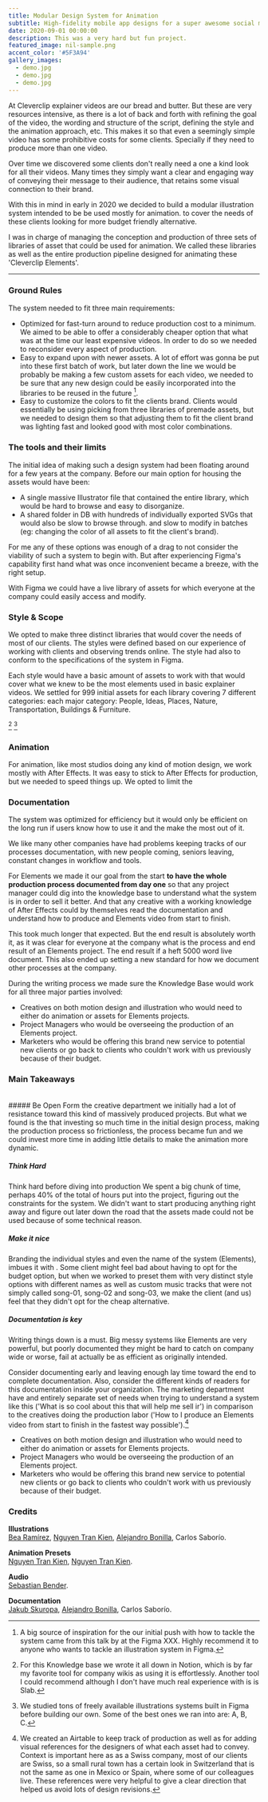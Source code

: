 ```yaml
---
title: Modular Design System for Animation
subtitle: High-fidelity mobile app designs for a super awesome social media company.
date: 2020-09-01 00:00:00
description: This was a very hard but fun project.
featured_image: nil-sample.png
accent_color: '#5F3A94'
gallery_images:
  - demo.jpg
  - demo.jpg
  - demo.jpg
---
```


At Cleverclip explainer videos are our bread and butter. But these are very resources intensive, as there is a lot of back and forth with refining the goal of the video, the  wording and structure of the script, defining the style and the animation approach, etc. This makes it so that even a seemingly simple video has some prohibitive costs for some clients. Specially if they need to produce more than one video.

Over time we discovered some clients don't really need a one a kind look for all their videos. Many times they simply want a clear and engaging way of conveying their message to their audience, that retains some visual connection to their brand.

With this in mind in early in 2020 we decided to build a modular illustration system intended to be be used mostly for animation. to cover the needs of these clients looking for more budget friendly alternative.

I was in charge of managing the conception and production of three sets of libraries of asset that could be used for animation. We called these libraries as well as the entire production pipeline designed for animating these 'Cleverclip Elements'.
****


### Ground Rules
The system needed to fit three main requirements:

* Optimized for fast-turn around to reduce production cost to a minimum. We aimed to be able to offer a considerably cheaper option that what was at the time our least expensive videos. In order to do so we needed to reconsider every aspect of production.
* Easy to expand upon with newer assets. A lot of effort was gonna be put into these first batch of work, but later down the line we would be probably be making a few custom assets for each video, we needed to be sure that any new design could be easily incorporated into the libraries to be reused in the future [^1].
* Easy to customize the colors to fit the clients brand. Clients would essentially be using picking from three libraries of premade assets, but we needed to design them so that adjusting them to fit the client brand was lighting fast and looked good with most color combinations.



### The tools and their limits
The initial idea of making such a design system had been floating around for a few years at the company.  Before our main option for housing the assets would have been:
- A single massive Illustrator file that contained the entire library, which would be hard to browse and easy to disorganize.
- A shared folder in DB with hundreds of individually exported SVGs that would also  be slow to browse through. and slow to modify in batches (eg: changing the color of all assets to fit the client's brand).

For me any of these options was enough of a drag to not consider the viability of such a system to begin with. But after experiencing Figma's capability first hand what was once inconvenient became a breeze, with the right setup.

With Figma we could have a live library of assets for which everyone at the company could easily access and modify.



### Style & Scope
We opted to make three distinct libraries that would cover the needs of most of our clients. The styles were defined based on our experience of working with clients and observing trends online. The style had also to conform to the specifications of the system in Figma.

Each style would have a basic amount of assets to work with that would cover what we knew to be the most elements used in basic explainer videos. We settled for 999 initial assets for each library covering 7 different categories:  each major category: People, Ideas, Places, Nature, Transportation, Buildings & Furniture.

[^3] [^2]


### Animation
For animation, like most studios doing any kind of motion design, we work mostly with After Effects. It was easy to stick to After Effects for production, but we needed to speed things up. We opted to limit the



### Documentation
The system was optimized for efficiency but it would only be efficient on the long run if users know how to use it and the make the most out of it.

We like many other companies have had problems keeping tracks of our processes documentation, with new people coming, seniors leaving, constant changes in workflow and tools.

For Elements we made it our goal from the start **to have the whole production process documented from day one** so that any project manager could dig into the knowledge base to understand what the system is in order to sell it better. And that any creative with a working knowledge of After Effects could by themselves read the documentation and understand how to produce and Elements video from start to finish.

This took much longer that expected. But the end result is absolutely worth it, as it was clear for everyone at the company what is the process and end result of an Elements project. The end result if a heft 5000 word live document. This also ended up setting a new standard for how we document other processes at the company.

During the writing process we made sure the Knowledge Base would work for all three major parties involved:

- Creatives on both motion design and illustration who would need to either do animation or assets for Elements projects.
- Project Managers who would be overseeing the production of an Elements project.
- Marketers who would be offering this brand new service to potential new clients or go back to clients who couldn't work with us previously because of their budget.



### Main Takeaways
<br/>
##### Be Open
Form the creative department we initially had a lot of resistance toward this kind of massively produced projects. But what we found is the that investing so much time in the initial design process, making the production process so frictionless, the process became fun and we could invest more time in adding little details to make the animation more dynamic.

##### Think Hard
Think hard before diving into production We spent a big chunk of time, perhaps 40% of the total of hours put into the project, figuring out the constraints for the system. We didn't want to start producing anything right away and figure out later down the road that the assets made could not be used because of some technical reason.

##### Make it nice
Branding the individual styles and even the name of the system (Elements), imbues it with . Some client might feel bad about having to opt for the budget option, but when we worked to preset them with very distinct style options with different names as well as custom music tracks that were not simply called song-01, song-02 and song-03, we make the client (and us) feel that they didn't opt for the cheap alternative.

##### Documentation is key
Writing things down is a must. Big messy systems like Elements are very powerful, but poorly documented they might be hard to catch on company wide or worse, fail at actually be as efficient as originally intended.

Consider documenting early and leaving enough lay time toward the end to complete documentation. Also, consider the different kinds of readers for this documentation inside your organization. The marketing department have and entirely separate set of needs when trying to understand a system like this ('What is so cool about this that will help me sell ir') in comparison to the creatives doing the production labor ('How to I produce an Elements video from start to finish in the fastest way possible').[^4]

- Creatives on both motion design and illustration who would need to either do animation or assets for Elements projects.
- Project Managers who would be overseeing the production of an Elements project.
- Marketers who would be offering this brand new service to potential new clients or go back to clients who couldn't work with us previously because of their budget.

### Credits

**Illustrations**  
[Bea Ramírez](https://dribbble.com/Beavaquero), [Nguyen Tran Kien](https://dribbble.com/Stairwaytohell), [Alejandro Bonilla](https://vimeo.com/alejandrobonilla), Carlos Saborío.

**Animation Presets**  
[Nguyen Tran Kien](https://dribbble.com/Stairwaytohell), [Nguyen Tran Kien](https://dribbble.com/Stairwaytohell).

**Audio**  
[Sebastian Bender](http://www.sebastianbendermusic.com/about/).

**Documentation**  
[Jakub Skuropa](https://vimeo.com/jakubskorupa), [Alejandro Bonilla](https://vimeo.com/jakubskorupa), Carlos Saborío.

[^1]: A big source of inspiration for the our initial push with how to tackle the system came from this talk by at the Figma XXX. Highly recommend it to anyone who wants to tackle an illustration system in Figma.
[^2]: We studied tons of freely available illustrations systems built in Figma before building our own. Some of the best ones we ran into are: A, B, C.
[^3]: For this Knowledge base we wrote it all down in Notion, which is by far my favorite tool for company wikis as using it is effortlessly. Another tool I could recommend although I don't have much real experience with is is Slab.
[^4]: We created an Airtable to keep track of production as well as for adding visual references for the designers of what each asset had to convey. Context is important here as as a Swiss company, most of our clients are Swiss, so a small rural town has a certain look in Switzerland that is not the same as one in Mexico or Spain, where some of our colleagues live. These references were very helpful to give a clear direction that helped us avoid lots of design revisions.
